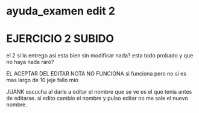# ayuda_examen edit 2

# EJERCICIO 2 SUBIDO
el 2 si lo entrego asi esta bien sin modificar nada? esta todo probado y que no haya nada raro?

EL ACEPTAR DEL EDITAR NOTA NO FUNCIONA
si funciona pero no si es mas largo de 10 jeje fallo mio

JUANK escucha al darle a editar el nombre que se ve es el que tenia antes de editarse. si edito cambio el nombre y pulso editar no me sale el nuevo nombre.
